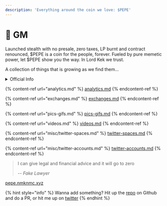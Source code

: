 ```yaml
---
description: 'Everything around the coin we love: $PEPE'
---
```


# 🐸 GM

Launched stealth with no presale, zero taxes, LP burnt and contract renounced, $PEPE is a coin for the people, forever. Fueled by pure memetic power, let $PEPE show you the way. In Lord Kek we trust.

A collection of things that is growing as we find them...

<details>

<summary>Official Info</summary>

* Twitter: [@pepecoineth](https://twitter.com/pepecoineth)
* Website: [pepe.vip](https://t.co/Ew1wRiJn8q)
* Telegram: [t.me/pepecoineth](https://t.co/DJPPQyFYKA)
* Discord: [pepe-palace](https://discord.gg/pepe-palace)
* Cash Tag: $PEPE
* Contract Address (ETH): [0x6982508145454ce325ddbe47a25d4ec3d2311933](https://etherscan.io/address/0x6982508145454ce325ddbe47a25d4ec3d2311933)

</details>

{% content-ref url="analytics.md" %}
[analytics.md](analytics.md)
{% endcontent-ref %}

{% content-ref url="exchanges.md" %}
[exchanges.md](exchanges.md)
{% endcontent-ref %}

{% content-ref url="pics-gifs.md" %}
[pics-gifs.md](pics-gifs.md)
{% endcontent-ref %}

{% content-ref url="videos.md" %}
[videos.md](videos.md)
{% endcontent-ref %}

{% content-ref url="misc/twitter-spaces.md" %}
[twitter-spaces.md](misc/twitter-spaces.md)
{% endcontent-ref %}

{% content-ref url="misc/twitter-accounts.md" %}
[twitter-accounts.md](misc/twitter-accounts.md)
{% endcontent-ref %}

> I can give legal and financial advice and it will go to zero
>
> _-- Fake Lawyer_

[pepe.nmknmc.xyz](https://pepe.nmknmc.xyz)

{% hint style="info" %}
Wanna add something? Hit up the [repo](https://github.com/nmknmc/pepe-docs) on Github and do a PR, or hit me up on [twitter](https://twitter.com/nmknmc)
{% endhint %}
